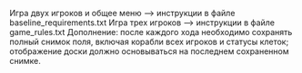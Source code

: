 Игра двух игроков и общее меню --> инструкции в файле baseline_requirements.txt
Игра трех игроков --> инструкции в файле game_rules.txt
Дополнение: после каждого хода необходимо сохранять полный снимок поля, включая корабли всех игроков и статусы клеток; отображение доски должно основываться на последнем сохраненном снимке.